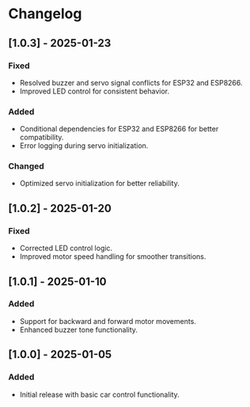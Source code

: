 # Changelog

## [1.0.3] - 2025-01-23
### Fixed
- Resolved buzzer and servo signal conflicts for ESP32 and ESP8266.
- Improved LED control for consistent behavior.

### Added
- Conditional dependencies for ESP32 and ESP8266 for better compatibility.
- Error logging during servo initialization.

### Changed
- Optimized servo initialization for better reliability.

## [1.0.2] - 2025-01-20
### Fixed
- Corrected LED control logic.
- Improved motor speed handling for smoother transitions.

## [1.0.1] - 2025-01-10
### Added
- Support for backward and forward motor movements.
- Enhanced buzzer tone functionality.

## [1.0.0] - 2025-01-05
### Added
- Initial release with basic car control functionality.
